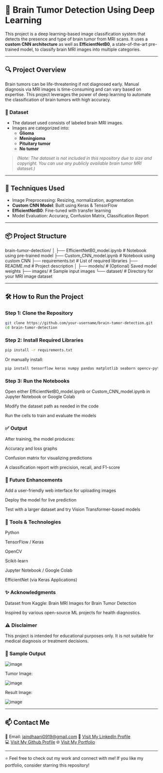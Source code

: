# 🧠 Brain Tumor Detection Using Deep Learning

This project is a deep learning-based image classification system that detects the presence and type of brain tumor from MRI scans. It uses a **custom CNN architecture** as well as **EfficientNetB0**, a state-of-the-art pre-trained model, to classify brain MRI images into multiple categories.

---

## 🔍 Project Overview

Brain tumors can be life-threatening if not diagnosed early. Manual diagnosis via MRI images is time-consuming and can vary based on expertise. This project leverages the power of deep learning to automate the classification of brain tumors with high accuracy.

### 📂 Dataset
- The dataset used consists of labeled brain MRI images.
- Images are categorized into:
  - **Glioma**
  - **Meningioma**
  - **Pituitary tumor**
  - **No tumor**

> *(Note: The dataset is not included in this repository due to size and copyright. You can use any publicly available brain tumor MRI dataset.)*

---

## 🧠 Techniques Used

- Image Preprocessing: Resizing, normalization, augmentation
- **Custom CNN Model**: Built using Keras & TensorFlow
- **EfficientNetB0**: Fine-tuned with transfer learning
- Model Evaluation: Accuracy, Confusion Matrix, Classification Report

---

## 📦 Project Structure
brain-tumor-detection/
│
├── EfficientNetB0_model.ipynb       # Notebook using pre-trained model
├── Custom_CNN_model.ipynb           # Notebook using custom CNN
├── requirements.txt                 # List of required libraries
├── README.md                        # Project description
│
├── models/                          # (Optional) Saved model weights
├── images/                          # Sample input images
└── dataset/                         # Directory for your MRI image dataset


---

## 🛠️ How to Run the Project

### Step 1: Clone the Repository

```bash
git clone https://github.com/your-username/brain-tumor-detection.git
cd brain-tumor-detection
```
### Step 2: Install Required Libraries
```bash
pip install -r requirements.txt
```
Or manually install:
```bash
pip install tensorflow keras numpy pandas matplotlib seaborn opencv-python scikit-learn
```
### Step 3: Run the Notebooks
Open either EfficientNetB0_model.ipynb or Custom_CNN_model.ipynb in Jupyter Notebook or Google Colab

Modify the dataset path as needed in the code

Run the cells to train and evaluate the models

### ✅ Output
After training, the model produces:

Accuracy and loss graphs

Confusion matrix for visualizing predictions

A classification report with precision, recall, and F1-score


### 🚀 Future Enhancements
Add a user-friendly web interface for uploading images

Deploy the model for live prediction

Test with a larger dataset and try Vision Transformer-based models

### 🧰 Tools & Technologies
Python

TensorFlow / Keras

OpenCV

Scikit-learn

Jupyter Notebook / Google Colab

EfficientNet (via Keras Applications)

### ✨ Acknowledgments
Dataset from Kaggle: Brain MRI Images for Brain Tumor Detection

Inspired by various open-source ML projects for health diagnostics.


### ⚠️ Disclaimer
This project is intended for educational purposes only. It is not suitable for medical diagnosis or treatment decisions.


### 📸 Sample Output

![image](https://github.com/user-attachments/assets/98f3b29e-8a2a-4028-957d-7c1818805dcb)

Tumor Image:

![image](https://github.com/user-attachments/assets/e4b2069e-8a58-49f4-815f-d4a57be9671f)

Result Image:

![image](https://github.com/user-attachments/assets/07ea7b7f-02e7-402d-a360-62efb779c2b0)

--------

## 📫 Contact Me  
📧 Email: jaindhaani0919@gmail.com
💼 [Visit My LinkedIn Profile](www.linkedin.com/in/dhaani-jain-09b9482a0)  
💻 [Visit My Github Profile](https://github.com/kaanchiiii)
🌐 [Visit My Portfolio](https://kaanchiiii.github.io/Portfolio/)  

---

⭐ Feel free to check out my work and connect with me! If you like my portfolio, consider starring this repository!
